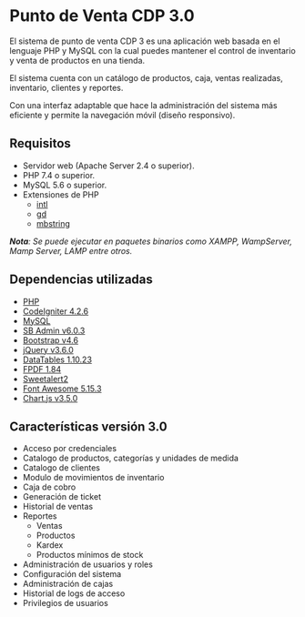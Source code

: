 # Punto de Venta CDP 3.0

El sistema de punto de venta CDP 3 es una aplicación web basada en el lenguaje PHP y MySQL con la cual puedes mantener el control de inventario y venta de productos en una tienda.

El sistema cuenta con un catálogo de productos, caja, ventas realizadas, inventario, clientes y reportes.

Con una interfaz adaptable que hace la administración del sistema más eficiente y permite la navegación móvil (diseño responsivo).

## Requisitos

* Servidor web (Apache Server 2.4 o superior).
* PHP 7.4 o superior.
* MySQL 5.6 o superior.
* Extensiones de PHP
  * [intl](http://php.net/manual/es/intl.requirements.php)
  * [gd](https://php.net/manual/es/image.requirements.php)
  * [mbstring](http://php.net/manual/es/mbstring.installation.php)

_**Nota**: Se puede ejecutar en paquetes binarios como XAMPP, WampServer, Mamp Server, LAMP entre otros._

## Dependencias utilizadas

* [PHP](https://www.php.net)
* [CodeIgniter 4.2.6](https://codeigniter.com)
* [MySQL](https://www.mysql.com/)
* [SB Admin v6.0.3](https://github.com/StartBootstrap/startbootstrap-sb-admin/tree/v6.0.3)
* [Bootstrap v4.6](https://getbootstrap.com/docs/4.6/getting-started/introduction)
* [jQuery v3.6.0](https://jquery.com)
* [DataTables 1.10.23](https://www.datatables.net)
* [FPDF 1.84](http://www.fpdf.org)
* [Sweetalert2](https://sweetalert2.github.io)
* [Font Awesome 5.15.3](https://fontawesome.com)
* [Chart.js v3.5.0](https://www.chartjs.org)

## Características versión 3.0

* Acceso por credenciales
* Catalogo de productos, categorías y unidades de medida
* Catalogo de clientes
* Modulo de movimientos de inventario
* Caja de cobro
* Generación de ticket
* Historial de ventas
* Reportes
  * Ventas
  * Productos
  * Kardex
  * Productos mínimos de stock
* Administración de usuarios y roles
* Configuración del sistema
* Administración de cajas
* Historial de logs de acceso
* Privilegios de usuarios
